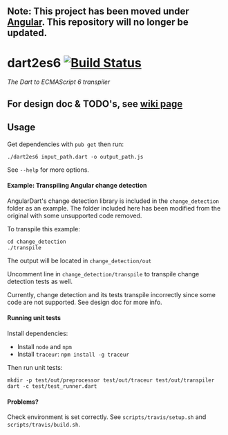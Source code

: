 ## Note: This project has been moved under [Angular](https://github.com/angular/dart2es6). This repository will no longer be updated.



# dart2es6 [![Build Status](https://travis-ci.org/antingshen/dart2es6.svg?branch=master)](https://travis-ci.org/antingshen/dart2es6)


_The Dart to ECMAScript 6 transpiler_

## For design doc & TODO's, see [wiki page](https://github.com/antingshen/dart2es6/wiki/Doc)

## Usage

Get dependencies with `pub get` then run:

`./dart2es6 input_path.dart -o output_path.js`

See `--help` for more options.

#### Example: Transpiling Angular change detection

AngularDart's change detection library is included in the `change_detection` folder as an example.
The folder included here has been modified from the original with some unsupported code removed.

To transpile this example:

    cd change_detection
    ./transpile
    
The output will be located in `change_detection/out`

Uncomment line in `change_detection/transpile` to transpile change detection tests as well.

Currently, change detection and its tests transpile incorrectly since some code are not supported.
See design doc for more info.

#### Running unit tests

Install dependencies:

- Install `node` and `npm`
- Install `traceur`: `npm install -g traceur`

Then run unit tests:

    mkdir -p test/out/preprocessor test/out/traceur test/out/transpiler
    dart -c test/test_runner.dart

#### Problems?

Check environment is set correctly. See `scripts/travis/setup.sh` and `scripts/travis/build.sh`.
